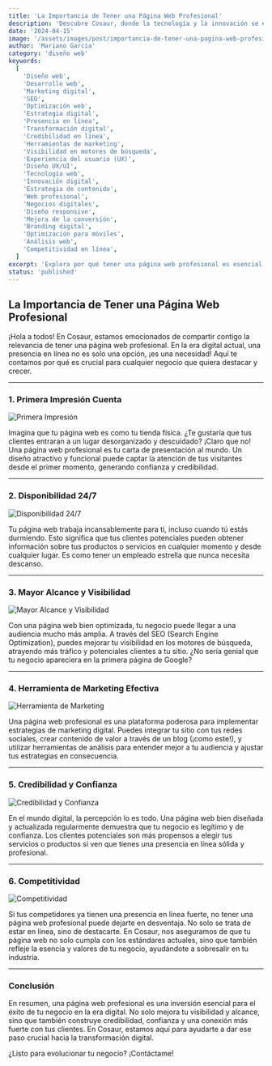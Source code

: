 ```yaml
---
title: 'La Importancia de Tener una Página Web Profesional'
description: 'Descubre Cosaur, donde la tecnología y la innovación se encuentran con la diversión y la creatividad. Entra en nuestra historia y conoce nuestra misión, visión, y servicios, todo con un toque de humor jurásico. ¡Prepárate para un viaje digital inolvidable!'
date: '2024-04-15'
image: '/assets/images/post/importancia-de-tener-una-pagina-web-profesional/tienda.jpg'
author: 'Mariano García'
category: 'diseño web'
keywords:
  [
    'Diseño web',
    'Desarrollo web',
    'Marketing digital',
    'SEO',
    'Optimización web',
    'Estrategia digital',
    'Presencia en línea',
    'Transformación digital',
    'Credibilidad en línea',
    'Herramientas de marketing',
    'Visibilidad en motores de búsqueda',
    'Experiencia del usuario (UX)',
    'Diseño UX/UI',
    'Tecnología web',
    'Innovación digital',
    'Estrategia de contenido',
    'Web profesional',
    'Negocios digitales',
    'Diseño responsive',
    'Mejora de la conversión',
    'Branding digital',
    'Optimización para móviles',
    'Análisis web',
    'Competitividad en línea',
  ]
excerpt: 'Explora por qué tener una página web profesional es esencial para destacar en el mundo digital y cómo puede beneficiar a tu negocio.'
status: 'published'
---
```


## La Importancia de Tener una Página Web Profesional

¡Hola a todos! En Cosaur, estamos emocionados de compartir contigo la relevancia de tener una página web profesional. En la era digital actual, una presencia en línea no es solo una opción, ¡es una necesidad! Aquí te contamos por qué es crucial para cualquier negocio que quiera destacar y crecer.

---

### 1. Primera Impresión Cuenta

![Primera Impresión](/assets/images/post/importancia-de-tener-una-pagina-web-profesional/tienda.jpg 'Diseño web limpio y profesional que causa una buena primera impresión')

Imagina que tu página web es como tu tienda física. ¿Te gustaría que tus clientes entraran a un lugar desorganizado y descuidado? ¡Claro que no! Una página web profesional es tu carta de presentación al mundo. Un diseño atractivo y funcional puede captar la atención de tus visitantes desde el primer momento, generando confianza y credibilidad.

---

### 2. Disponibilidad 24/7

![Disponibilidad 24/7](/assets/images/post/importancia-de-tener-una-pagina-web-profesional/24.jpg 'Representación visual de la disponibilidad constante de una página web')

Tu página web trabaja incansablemente para ti, incluso cuando tú estás durmiendo. Esto significa que tus clientes potenciales pueden obtener información sobre tus productos o servicios en cualquier momento y desde cualquier lugar. Es como tener un empleado estrella que nunca necesita descanso.

---

### 3. Mayor Alcance y Visibilidad

![Mayor Alcance y Visibilidad](/assets/images/post/importancia-de-tener-una-pagina-web-profesional/seo.jpg 'Gráficos de SEO mostrando el aumento de visibilidad en motores de búsqueda')

Con una página web bien optimizada, tu negocio puede llegar a una audiencia mucho más amplia. A través del SEO (Search Engine Optimization), puedes mejorar tu visibilidad en los motores de búsqueda, atrayendo más tráfico y potenciales clientes a tu sitio. ¿No sería genial que tu negocio apareciera en la primera página de Google?

---

### 4. Herramienta de Marketing Efectiva

![Herramienta de Marketing](/assets/images/post/importancia-de-tener-una-pagina-web-profesional/marketing.jpg 'Imagen que muestra la integración de herramientas de marketing digital y análisis')

Una página web profesional es una plataforma poderosa para implementar estrategias de marketing digital. Puedes integrar tu sitio con tus redes sociales, crear contenido de valor a través de un blog (¡como este!), y utilizar herramientas de análisis para entender mejor a tu audiencia y ajustar tus estrategias en consecuencia.

---

### 5. Credibilidad y Confianza

![Credibilidad y Confianza](/assets/images/post/importancia-de-tener-una-pagina-web-profesional/confianza.jpg 'Ejemplo de un sitio web confiable y profesional que transmite credibilidad')

En el mundo digital, la percepción lo es todo. Una página web bien diseñada y actualizada regularmente demuestra que tu negocio es legítimo y de confianza. Los clientes potenciales son más propensos a elegir tus servicios o productos si ven que tienes una presencia en línea sólida y profesional.

---

### 6. Competitividad

![Competitividad](https://www.w3schools.com/css/img_temp_band.jpg 'visual entre una página web bien diseñada y una menos profesional')

Si tus competidores ya tienen una presencia en línea fuerte, no tener una página web profesional puede dejarte en desventaja. No solo se trata de estar en línea, sino de destacarte. En Cosaur, nos aseguramos de que tu página web no solo cumpla con los estándares actuales, sino que también refleje la esencia y valores de tu negocio, ayudándote a sobresalir en tu industria.

---

### Conclusión

En resumen, una página web profesional es una inversión esencial para el éxito de tu negocio en la era digital. No solo mejora tu visibilidad y alcance, sino que también construye credibilidad, confianza y una conexión más fuerte con tus clientes. En Cosaur, estamos aquí para ayudarte a dar ese paso crucial hacia la transformación digital.

¿Listo para evolucionar tu negocio? ¡Contáctame!
